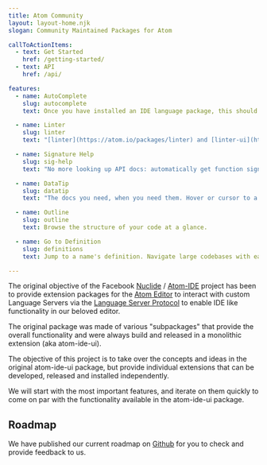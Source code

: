 ```yaml
---
title: Atom Community
layout: layout-home.njk
slogan: Community Maintained Packages for Atom

callToActionItems:
  - text: Get Started
    href: /getting-started/
  - text: API
    href: /api/

features:
  - name: AutoComplete
    slug: autocomplete
    text: Once you have installed an IDE language package, this should work right away.

  - name: Linter
    slug: linter
    text: "[linter](https://atom.io/packages/linter) and [linter-ui](https://atom.io/packages/linter-ui-default) work with ide packages, letting you know what's wrong in your file."

  - name: Signature Help
    slug: sig-help
    text: "No more looking up API docs: automatically get function signature docs in your editor."

  - name: DataTip
    slug: datatip
    text: "The docs you need, when you need them. Hover or cursor to a name to show floating data tips."

  - name: Outline
    slug: outline
    text: Browse the structure of your code at a glance.

  - name: Go to Definition
    slug: definitions
    text: Jump to a name's definition. Navigate large codebases with ease.

---
```


<style data-helmet>

  #features {
    --feature-image-size: 180px;

    display: grid;
    grid-template-columns: repeat(auto-fill, minmax(300px, 1fr));
    column-gap: 100px;
    row-gap: 40px;
    color: var(--text-color);
    margin-bottom: 2em;
  }

  #features article,
  #features .screenshot {
    display: grid;
  }

  #features .screenshot {
    align-content: center;
    width: var(--feature-image-size);
    height: var(--feature-image-size);
    overflow: hidden;
    border-radius: 100%;
    place-self: center;
  }

  #features .screenshot img {
    transform: scale(2, 2) translate(40px);
    height: auto;
    min-height: var(--feature-image-size);
    object-fit: cover;
  }
</style>

The original objective of the Facebook [Nuclide](https://nuclide.io) / [Atom-IDE](https://ide.atom.io) project has been to provide extension packages for the [Atom Editor](https://www.atom.io) to interact with custom Language Servers via the [Language Server Protocol](https://langserver.org) to enable IDE like functionality in our beloved editor.

The original package was made of various "subpackages" that provide the overall functionality and were always build and released in a monolithic extension (aka atom-ide-ui).

The objective of this project is to take over the concepts and ideas in the original atom-ide-ui package, but provide individual extensions that can be developed, released and installed independently.

We will start with the most important features, and iterate on them quickly to come on par with the functionality available in the atom-ide-ui package.


## Roadmap

We have published our current roadmap on [Github](https://github.com/atom-community/atom-community.github.io/issues/3#issue-424527067) for you to check and provide feedback to us.
